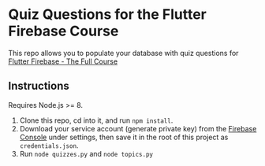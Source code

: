 # Quiz Questions for the Flutter Firebase Course

This repo allows you to populate your database with quiz questions for [Flutter Firebase - The Full Course](https://fireship.io/courses/flutter-firebase/)


## Instructions

Requires Node.js >= 8. 

1. Clone this repo, cd into it, and run `npm install`. 
2. Download your service account (generate private key) from the [Firebase Console](https://console.firebase.google.com) under settings, then save it in the root of this project as `credentials.json`.
3. Run `node quizzes.py` and `node topics.py`

